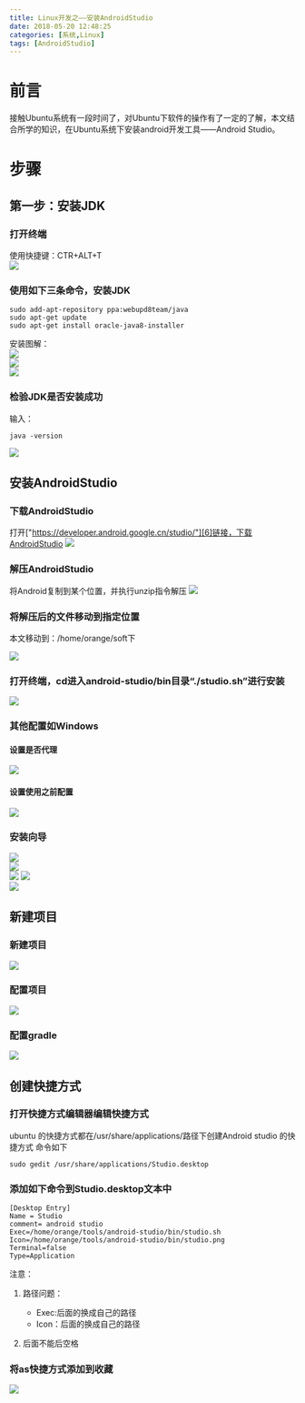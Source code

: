 ```yaml
---
title: Linux开发之——安装AndroidStudio
date: 2018-05-20 12:48:25
categories: [系统,Linux]
tags: [AndroidStudio]
---
```

# 前言
接触Ubuntu系统有一段时间了，对Ubuntu下软件的操作有了一定的了解，本文结合所学的知识，在Ubuntu系统下安装android开发工具——Android Studio。

<!--more-->

# 步骤
## 第一步：安装JDK
### 打开终端
使用快捷键：CTR+ALT+T  
![][1]
### 使用如下三条命令，安装JDK

	sudo add-apt-repository ppa:webupd8team/java 
	sudo apt-get update 
	sudo apt-get install oracle-java8-installer 

安装图解：  
![][2]    
![][3]  
![][4]  
### 检验JDK是否安装成功
输入：  

	java -version


![][5]  
## 安装AndroidStudio
### 下载AndroidStudio
打开["https://developer.android.google.cn/studio/"][6]链接，下载AndroidStudio
![][7]   
### 解压AndroidStudio
将Android复制到某个位置，并执行unzip指令解压
![][8]  
### 将解压后的文件移动到指定位置
本文移动到：/home/orange/soft下

![][9]   
### 打开终端，cd进入android-studio/bin目录“./studio.sh”进行安装
![][10]
### 其他配置如Windows
#### 设置是否代理
![][11]
#### 设置使用之前配置
![][12]
### 安装向导
![][13]  
![][14]  
![][15] 
![][16]  
![][17]  
## 新建项目
### 新建项目
![][18]  
###  配置项目
![][19]  
### 配置gradle
![][20]  

## 创建快捷方式 

### 打开快捷方式编辑器编辑快捷方式
ubuntu 的快捷方式都在/usr/share/applications/路径下创建Android studio 的快捷方式
命令如下

	sudo gedit /usr/share/applications/Studio.desktop
###  添加如下命令到Studio.desktop文本中

	[Desktop Entry]  
	Name = Studio  
	comment= android studio  
	Exec=/home/orange/tools/android-studio/bin/studio.sh  
	Icon=/home/orange/tools/android-studio/bin/studio.png  
	Terminal=false  
	Type=Application 
 
注意：

1. 路径问题： 
	- Exec:后面的换成自己的路径
	- Icon：后面的换成自己的路径

2. 后面不能后空格

### 将as快捷方式添加到收藏
![][21]


[1]: http://bolo-imgs.pgzxc.com/ubuntu-terminal.png
[2]: http://bolo-imgs.pgzxc.com/ubuntu-jdk-01.png
[3]: http://bolo-imgs.pgzxc.com/ubuntu-jdk-02.png
[4]: http://bolo-imgs.pgzxc.com/ubuntu-jdk-03.png
[5]: http://bolo-imgs.pgzxc.com/ubuntu-java-version.png
[6]: https://developer.android.google.cn/studio/
[7]: http://bolo-imgs.pgzxc.com/ubuntu-tool-download.png
[8]: http://bolo-imgs.pgzxc.com/ubuntu-as-unzip.png
[9]: http://bolo-imgs.pgzxc.com/ubuntu-as-position.png
[10]: http://bolo-imgs.pgzxc.com/ubuntu-as-start.png
[11]: http://bolo-imgs.pgzxc.com/ubuntu-as-proxy.png
[12]: http://bolo-imgs.pgzxc.com/ubuntu-as-import.png
[13]: http://bolo-imgs.pgzxc.com/ubuntu-config-01.png
[14]: http://bolo-imgs.pgzxc.com/ubuntu-config-02.png
[15]: http://bolo-imgs.pgzxc.com/ubuntu-config-03.png
[16]: http://bolo-imgs.pgzxc.com/ubuntu-config-04.png
[17]: http://bolo-imgs.pgzxc.com/ubuntu-config-05.png
[18]: http://bolo-imgs.pgzxc.com/ubuntu-as-newpro.png
[19]: http://bolo-imgs.pgzxc.com/ubuntu-as-pro-conf.png
[20]: http://bolo-imgs.pgzxc.com/ubuntu-as-gradle-config.png
[21]: http://bolo-imgs.pgzxc.com/ubuntu-as-add.png